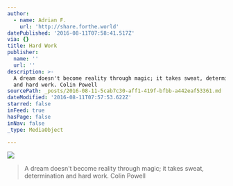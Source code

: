 ```yaml
---
author:
  - name: Adrian F.
    url: 'http://share.forthe.world'
datePublished: '2016-08-11T07:58:41.517Z'
via: {}
title: Hard Work
publisher:
  name: ''
  url: ''
description: >-
  A dream doesn't become reality through magic; it takes sweat, determination
  and hard work. Colin Powell
sourcePath: _posts/2016-08-11-5cab7c30-aff1-419f-bfbb-a442eaf53361.md
dateModified: '2016-08-11T07:57:53.622Z'
starred: false
inFeed: true
hasPage: false
inNav: false
_type: MediaObject

---
```

![](https://the-grid-user-content.s3-us-west-2.amazonaws.com/7bc014f7-1b65-456f-abcb-e76093f7326f.jpg)

> A dream doesn't become reality through magic; it takes sweat, determination and hard work. Colin Powell
